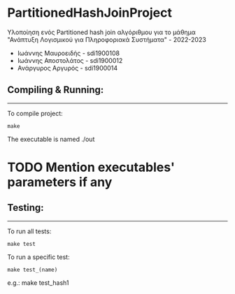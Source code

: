 # PartitionedHashJoinProject
Υλοποίηση ενός Partitioned hash join αλγόριθμου για το μάθημα "Ανάπτυξη Λογισμικού για Πληροφοριακά Συστήματα" - 2022-2023
- Ιωάννης Μαυροειδής - sdi1900108
- Ιωάννης Αποστολάτος - sdi1900012
- Ανάργυρος Αργυρός - sdi1900014


## Compiling & Running:
------
To compile project:

    make

The executable is named ./out

# **TODO Mention executables' parameters if any**

## Testing:
------
To run all tests:

    make test

To run a specific test:

    make test_(name)
  
e.g.: make test_hash1
